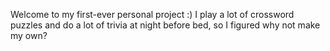 Welcome to my first-ever personal project :)
I play a lot of crossword puzzles and do a lot of trivia at night before bed, so I figured why not make my own?

